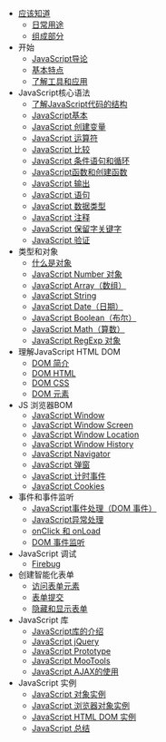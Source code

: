 
* [应该知道](README.md)
	* [日常用途](../01_daily_use.md)    
	* [组成部分](02_component.md)    
* 开始
	* [JavaScript导论](03_javascript_introduction.md)                   
	* [基本特点](04_basic_characteristics.md)         
	* [了解工具和应用](05_tools_applications.md)
* JavaScript核心语法
	* [了解JavaScript代码的结构](06_code_structure.md)
	* [JavaScript基本](07_basic.md)    
	* [JavaScript 创建变量](08_create_variable.md)    
	* [JavaScript 运算符](09_operator.md)  
	* [JavaScript 比较](10_comparison.md)       
	* [JavaScript 条件语句和循环](11_conditional_loops.md)
	* [JavaScript函数和创建函数](12_function.md)
	* [JavaScript 输出](13_output.md)
	* [JavaScript 语句](14_sentence.md)
	* [JavaScript 数据类型](15_data_type.md)
	* [JavaScript 注释](16_notes.md)
	* [JavaScript 保留字关键字](17_keyword.md)
	* [JavaScript 验证](18_verification.md)
* 类型和对象
	* [什么是对象](19_object.md)
	* [JavaScript Number 对象](20_number.md)
	* [JavaScript Array（数组）](21_array.md)
	* [JavaScript String](22_string.md)
	* [JavaScript Date（日期）](23_date.md)
	* [JavaScript Boolean（布尔）](24_boolean.md)
	* [JavaScript Math（算数）](25_math.md)
	* [JavaScript RegExp 对象](26_regExp.md)
* 理解JavaScript HTML DOM
	* [DOM 简介](27_introduction_dom.md)
	* [DOM HTML](28_dom_html.md)
	* [DOM CSS](29_dom_css.md)
	* [DOM 元素](30_dom_Element.md)
* JS 浏览器BOM
	* [JavaScript Window](31_javascript_window.md)
	* [JavaScript Window Screen](32_javascript_window_screen.md)
	* [JavaScript Window Location](33_javascript_window_location.md)
	* [JavaScript Window History](34_javascript_window_history.md)
	* [JavaScript Navigator](35_javascript_navigator.md)
	* [JavaScript 弹窗](36_javascript_popup)
	* [JavaScript 计时事件](37_javascript_timer.md)
	* [JavaScript Cookies](38_javascript_cookies.md)
* 事件和事件监听
	* [JavaScript事件处理（DOM 事件）](39_javascript_domEvent.md)
	* [JavaScript异常处理](40_javascript_exception.md)
	* [onClick 和 onLoad](41_onclick_onload.md)
	* [DOM 事件监听](42_dom_listener.md)
* JavaScript 调试
	* [Firebug](43_firebug.md)
* 创建智能化表单
	* [访问表单元素](44_form_elements.md)
	* [表单提交](45_form_commit.md)
	* [隐藏和显示表单](46_form_hide_show.md)
* JavaScript 库
	* [JavaScript库的介绍](47_library.md)
	* [JavaScript jQuery](48_javascript_jquery.md)
	* [JavaScript Prototype](49_javascript_prototype.md)
	* [JavaScript MooTools](50_javascript_mootools.md)
	* [JavaScript AJAX的使用](51_javascript_ajax.md)
* JavaScript 实例
	* [JavaScript 对象实例](52_javascript_instance_object.md)
	* [JavaScript 浏览器对象实例](53_javascript_windows.md)
	* [JavaScript HTML DOM 实例](54_javascript_dom.md)
	* [JavaScript 总结](55_javascript_summary.md)